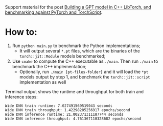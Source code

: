 Support material for the post [Building a GPT model in C++ LibTorch, and benchmarking against PyTorch and TorchScript](https://brunomaga.github.io/GPT-lite-cpp).

# How to:

1. Run `python main.py` to benchmark the Python implementations;
   - It will output several `*.pt` files, which are the binaries of the `torch::jit::Module` models benchmarked;
2. Use `cmake` to compute the C++ executable as `./main`. Then run `./main` to benchmark the C++ implementation;
   - Optionally, run `./main [pt-files-folder]` and it will load the `*pt` models output by step 1, and benchmark the `torch::jit::script` implementation as well

Terminal output shows the runtime and throughput for both train and inference steps:
```
Wide DNN train runtime: 7.027491569519043 seconds
Wide DNN train throughput: 1.42298285256917 epochs/second
Wide DNN inference runtime: 21.002371311187744 seconds
Wide DNN inference throughput: 4.761367110328682 epochs/second
```

